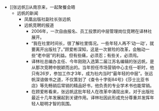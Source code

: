 - [[张远帆]]从南京来，一起聚餐会晤
    - 远帆的新闻
        - 凤凰出版社副社长张远帆
        - 远帆竞聘的报道
            - 2006年，一次自由报名、员工投票的中层管理岗位竞聘在译林社展开。
            - “我在社里时间长，很了解社里情况。一些年轻人再不‘动一动’，就要离开出版社了。”顾爱彬深知，这是一次冒险的改革，会触动一些“老中层”的利益。但有些痛，必须忍；有些关，必须闯。
            - 译林社总编办主任、今年刚刚入选第二届江苏名编辑的张远帆，是从那次竞聘中脱颖而出的。当年担任市场营销中心主任一职时，他只有26岁，参加工作才3年，成为社内当时“最年轻的中层”。张远帆深谙做书之道，不仅策划了《查令十字街84号》《莎士比亚书店》等先畅销后常销的精品好书，他负责的专业学术书也能常销。
            - 在顾爱彬看来，张远帆这批年轻人在改革中涌现出来，对于出版社最近十几年发展起到关键作用。译林社因此形成充分尊重并发挥年轻人聪明才智的氛围。
